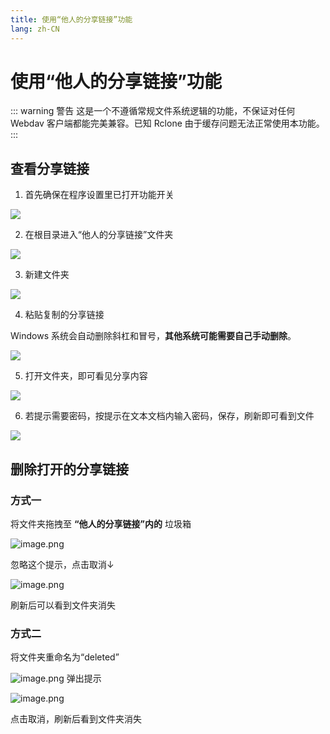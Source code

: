 ```yaml
---
title: 使用“他人的分享链接”功能
lang: zh-CN
---
```


# 使用“他人的分享链接”功能<Badge text="beta" type="tip"/>
::: warning 警告
这是一个不遵循常规文件系统逻辑的功能，不保证对任何 Webdav 客户端都能完美兼容。已知 Rclone 由于缓存问题无法正常使用本功能。
:::

## 查看分享链接
1. 首先确保在程序设置里已打开功能开关

![](https://s2.loli.net/2022/08/02/Fqyma5t1Bkc6NOx.png)

2. 在根目录进入“他人的分享链接”文件夹

![](https://s2.loli.net/2022/08/04/OkfslGUqoh8IetT.png)

3. 新建文件夹

![](https://s2.loli.net/2022/08/04/ZY1GrLQbiRHWfOc.png)

4. 粘贴复制的分享链接

Windows 系统会自动删除斜杠和冒号，**其他系统可能需要自己手动删除**。

![](https://s2.loli.net/2022/08/04/O5sMFUQp4CTEwuo.png)

5. 打开文件夹，即可看见分享内容

![](https://s2.loli.net/2022/08/04/I16BYyQwpdT5UlH.png)

6. 若提示需要密码，按提示在文本文档内输入密码，保存，刷新即可看到文件

![](https://s2.loli.net/2022/08/04/W1csixSCIMrdYuR.png)

## 删除打开的分享链接

### 方式一
将文件夹拖拽至 **“他人的分享链接”内的** 垃圾箱

![image.png](https://s2.loli.net/2022/08/04/p5SyiMfJKkgZehP.png)

忽略这个提示，点击取消↓

![image.png](https://s2.loli.net/2022/08/04/4Ux2povLFDwOYTb.png)

刷新后可以看到文件夹消失

### 方式二
将文件夹重命名为“deleted”

![image.png](https://s2.loli.net/2022/08/04/2Jwvu3bTHV1oFMN.png)
弹出提示

![image.png](https://s2.loli.net/2022/08/04/xH85AoP1QXkWJLh.png)

点击取消，刷新后看到文件夹消失
